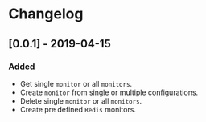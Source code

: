 # Changelog

## [0.0.1] - 2019-04-15

### Added

- Get single `monitor` or all `monitors`.
- Create `monitor` from single or multiple configurations.
- Delete single `monitor` or all `monitors`.
- Create pre defined `Redis` monitors.
